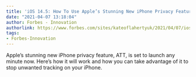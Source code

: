 ```yaml
---
title: 'iOS 14.5: How To Use Apple’s Stunning New iPhone Privacy Feature'
date: "2021-04-07 13:18:04"
author: Forbes - Innovation
authorlink: https://www.forbes.com/sites/kateoflahertyuk/2021/04/07/ios-145-how-to-use-apples-stunning-new-iphone-privacy-feature/
tags:
- Forbes-Innovation
---
```

Apple’s stunning new iPhone privacy feature, ATT, is set to launch any minute now. Here’s how it will work and how you can take advantage of it to stop unwanted tracking on your iPhone.
